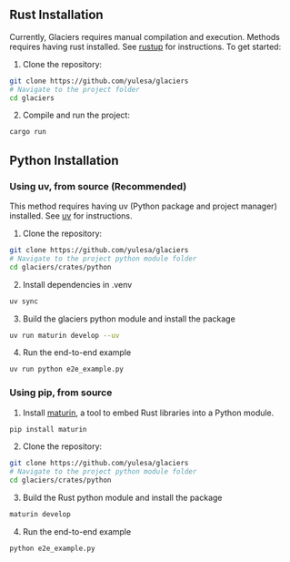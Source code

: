 ## Rust Installation
Currently, Glaciers requires manual compilation and execution. Methods requires having rust installed. See [rustup](https://rustup.rs/) for instructions. To get started:

1. Clone the repository:
```bash
git clone https://github.com/yulesa/glaciers
# Navigate to the project folder
cd glaciers
```
2. Compile and run the project:

```bash
cargo run
```



## Python Installation

### Using uv, from source (Recommended)

This method requires having uv (Python package and project manager) installed. See [uv](https://docs.astral.sh/uv/getting-started/installation/) for instructions.

1. Clone the repository:
```bash
git clone https://github.com/yulesa/glaciers
# Navigate to the project python module folder
cd glaciers/crates/python
```
2. Install dependencies in .venv
```bash
uv sync
```
3.  Build the glaciers python module and install the package

```bash
uv run maturin develop --uv

```
4.  Run the end-to-end example

```bash
uv run python e2e_example.py
```

### Using pip, from source

1. Install [maturin](https://www.maturin.rs/), a tool to embed Rust libraries into a Python module. 
```bash
pip install maturin
```
2. Clone the repository:
```bash
git clone https://github.com/yulesa/glaciers
# Navigate to the project python module folder
cd glaciers/crates/python
```
3.  Build the Rust python module and install the package

```bash
maturin develop
```
4.  Run the end-to-end example

```bash
python e2e_example.py
```